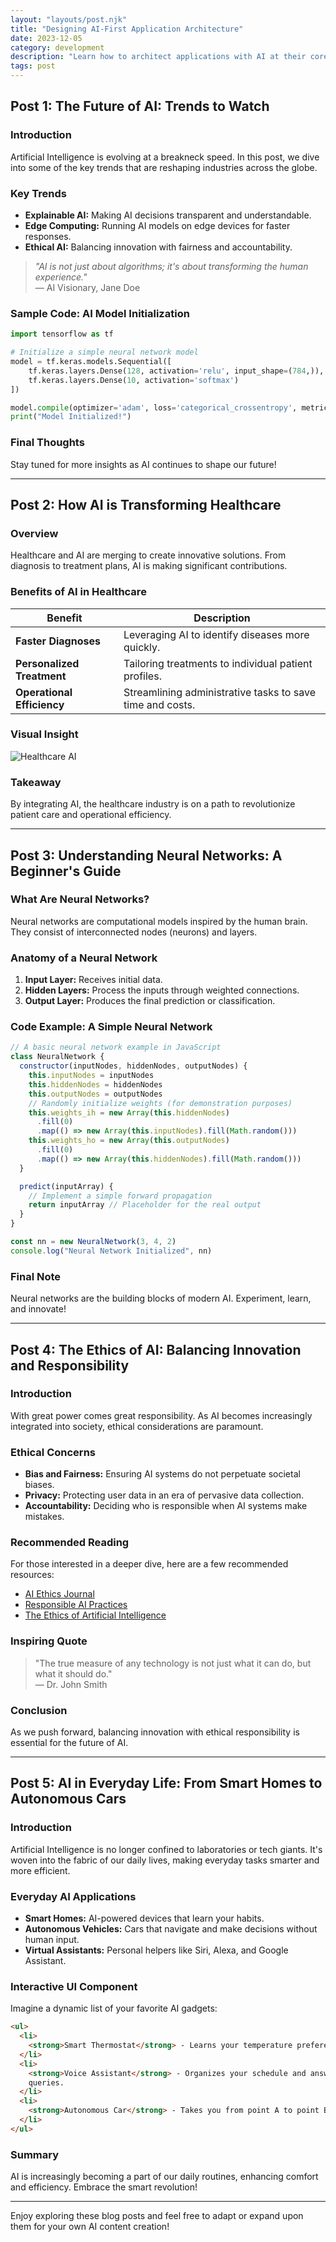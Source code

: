 ```yaml
---
layout: "layouts/post.njk"
title: "Designing AI-First Application Architecture"
date: 2023-12-05
category: development
description: "Learn how to architect applications with AI at their core. Best practices for scalable, maintainable AI-first applications."
tags: post
---
```


## Post 1: The Future of AI: Trends to Watch

### Introduction

Artificial Intelligence is evolving at a breakneck speed. In this post, we dive into some of the key trends that are reshaping industries across the globe.

### Key Trends

- **Explainable AI:** Making AI decisions transparent and understandable.
- **Edge Computing:** Running AI models on edge devices for faster responses.
- **Ethical AI:** Balancing innovation with fairness and accountability.

> _"AI is not just about algorithms; it's about transforming the human experience."_  
> — AI Visionary, Jane Doe

### Sample Code: AI Model Initialization

```python
import tensorflow as tf

# Initialize a simple neural network model
model = tf.keras.models.Sequential([
    tf.keras.layers.Dense(128, activation='relu', input_shape=(784,)),
    tf.keras.layers.Dense(10, activation='softmax')
])

model.compile(optimizer='adam', loss='categorical_crossentropy', metrics=['accuracy'])
print("Model Initialized!")
```

### Final Thoughts

Stay tuned for more insights as AI continues to shape our future!

---

## Post 2: How AI is Transforming Healthcare

### Overview

Healthcare and AI are merging to create innovative solutions. From diagnosis to treatment plans, AI is making significant contributions.

### Benefits of AI in Healthcare

| Benefit                    | Description                                               |
| -------------------------- | --------------------------------------------------------- |
| **Faster Diagnoses**       | Leveraging AI to identify diseases more quickly.          |
| **Personalized Treatment** | Tailoring treatments to individual patient profiles.      |
| **Operational Efficiency** | Streamlining administrative tasks to save time and costs. |

### Visual Insight

![Healthcare AI](https://via.placeholder.com/600x300?text=AI+in+Healthcare)

### Takeaway

By integrating AI, the healthcare industry is on a path to revolutionize patient care and operational efficiency.

---

## Post 3: Understanding Neural Networks: A Beginner's Guide

### What Are Neural Networks?

Neural networks are computational models inspired by the human brain. They consist of interconnected nodes (neurons) and layers.

### Anatomy of a Neural Network

1. **Input Layer:** Receives initial data.
2. **Hidden Layers:** Process the inputs through weighted connections.
3. **Output Layer:** Produces the final prediction or classification.

### Code Example: A Simple Neural Network

```javascript
// A basic neural network example in JavaScript
class NeuralNetwork {
  constructor(inputNodes, hiddenNodes, outputNodes) {
    this.inputNodes = inputNodes
    this.hiddenNodes = hiddenNodes
    this.outputNodes = outputNodes
    // Randomly initialize weights (for demonstration purposes)
    this.weights_ih = new Array(this.hiddenNodes)
      .fill(0)
      .map(() => new Array(this.inputNodes).fill(Math.random()))
    this.weights_ho = new Array(this.outputNodes)
      .fill(0)
      .map(() => new Array(this.hiddenNodes).fill(Math.random()))
  }

  predict(inputArray) {
    // Implement a simple forward propagation
    return inputArray // Placeholder for the real output
  }
}

const nn = new NeuralNetwork(3, 4, 2)
console.log("Neural Network Initialized", nn)
```

### Final Note

Neural networks are the building blocks of modern AI. Experiment, learn, and innovate!

---

## Post 4: The Ethics of AI: Balancing Innovation and Responsibility

### Introduction

With great power comes great responsibility. As AI becomes increasingly integrated into society, ethical considerations are paramount.

### Ethical Concerns

- **Bias and Fairness:** Ensuring AI systems do not perpetuate societal biases.
- **Privacy:** Protecting user data in an era of pervasive data collection.
- **Accountability:** Deciding who is responsible when AI systems make mistakes.

### Recommended Reading

For those interested in a deeper dive, here are a few recommended resources:

- [AI Ethics Journal](https://example.com/ai-ethics)
- [Responsible AI Practices](https://example.com/responsible-ai)
- [The Ethics of Artificial Intelligence](https://example.com/ai-ethics-book)

### Inspiring Quote

> "The true measure of any technology is not just what it can do, but what it should do."  
> — Dr. John Smith

### Conclusion

As we push forward, balancing innovation with ethical responsibility is essential for the future of AI.

---

## Post 5: AI in Everyday Life: From Smart Homes to Autonomous Cars

### Introduction

Artificial Intelligence is no longer confined to laboratories or tech giants. It's woven into the fabric of our daily lives, making everyday tasks smarter and more efficient.

### Everyday AI Applications

- **Smart Homes:** AI-powered devices that learn your habits.
- **Autonomous Vehicles:** Cars that navigate and make decisions without human input.
- **Virtual Assistants:** Personal helpers like Siri, Alexa, and Google Assistant.

### Interactive UI Component

Imagine a dynamic list of your favorite AI gadgets:

```html
<ul>
  <li>
    <strong>Smart Thermostat</strong> - Learns your temperature preferences.
  </li>
  <li>
    <strong>Voice Assistant</strong> - Organizes your schedule and answers your
    queries.
  </li>
  <li>
    <strong>Autonomous Car</strong> - Takes you from point A to point B safely.
  </li>
</ul>
```

### Summary

AI is increasingly becoming a part of our daily routines, enhancing comfort and efficiency. Embrace the smart revolution!

---

Enjoy exploring these blog posts and feel free to adapt or expand upon them for your own AI content creation!
